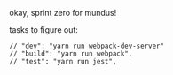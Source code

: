 okay, sprint zero for mundus!

tasks to figure out:

    // "dev": "yarn run webpack-dev-server"
    // "build": "yarn run webpack",
    // "test": "yarn run jest",